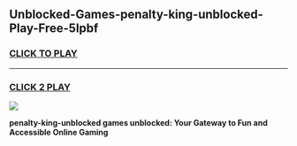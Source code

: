 
## Unblocked-Games-penalty-king-unblocked-Play-Free-5lpbf
<h3>
<a href="https://premium76.site?title=penalty-king-unblocked&ref=23A">CLICK TO PLAY</a></h3>
<hr>

<h3>
<a href="https://premium76.site?title=penalty-king-unblocked&ref=23A">CLICK 2 PLAY</a>
  
</h3>

<a href="https://premium76.site?title=penalty-king-unblocked&ref=23A"><img src="https://clearcache.store/games.png"></a>


**penalty-king-unblocked games unblocked: Your Gateway to Fun and Accessible Online Gaming**

